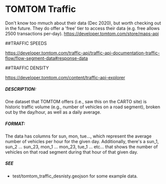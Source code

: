 TOMTOM Traffic
===============

Don't know too mmuch about their data (Dec 2020), but worth checking out in the future.
They do offer a 'free' tier to access their data (e.g. free allows 2500 transactions per-day).
https://developer.tomtom.com/store/maps-api

##TRAFFIC SPEEDS

https://developer.tomtom.com/traffic-api/traffic-api-documentation-traffic-flow/flow-segment-data#response-data


##TRAFFIC DENSITY

https://developer.tomtom.com/content/traffic-api-explorer

##### DESCRIPTION:

One dataset that TOMTOM offers (i.e., saw this on the CARTO site) is historic traffic volume (e.g., number of
vehicles on a road segment), broken out by the day/hour, as well as a daily average.

##### FORMAT:

The data has columns for sun, mon, tue..., which represent the average number of vehicles per hour for the given day.
Additionally, there's a sun_1, sun_2 ... sun_23, mon_1 ... mon_23, tue_1 ... etc... that shows the number of
vehicles on that road segment during that hour of that given day.  
 
##### SEE
  - test/tomtom_traffic_desnisty.geojson for some example data.
